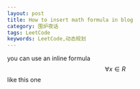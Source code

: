 ```yaml
---
layout: post
title: How to insert math formula in blog
category: 围炉夜话
tags: LeetCode
keywords: LeetCode,动态规划
---
```



  
you can use an inline formula $$\forall x \in R$$ like this one

<script type="math/tex; mode=display"> \forall x \in R </script>


<script>
MathJax.Hub.Queue(["Typeset",MathJax.Hub]);
</script>
